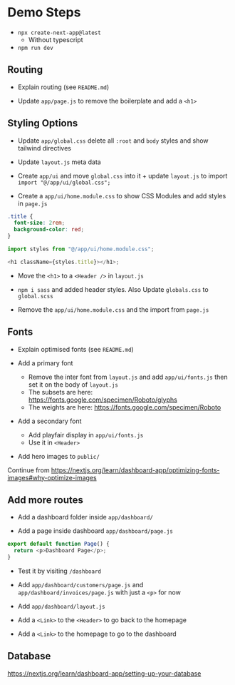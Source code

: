 # Demo Steps

- `npx create-next-app@latest`
  - Without typescript
- `npm run dev`

## Routing

- Explain routing (see `README.md`)

- Update `app/page.js` to remove the boilerplate and add a `<h1>`

## Styling Options

- Update `app/global.css` delete all `:root` and `body` styles and show tailwind directives

- Update `layout.js` meta data

- Create `app/ui` and move `global.css` into it + update `layout.js` to import `import "@/app/ui/global.css";`

- Create a `app/ui/home.module.css` to show CSS Modules and add styles in `page.js`

```css
.title {
  font-size: 2rem;
  background-color: red;
}
```

```js
import styles from "@/app/ui/home.module.css";

<h1 className={styles.title}></h1>;
```

- Move the `<h1>` to a `<Header />` in `layout.js`

- `npm i sass` and added header styles. Also Update `globals.css` to `global.scss`

- Remove the `app/ui/home.module.css` and the import from `page.js`

## Fonts

- Explain optimised fonts (see `README.md`)

- Add a primary font

  - Remove the inter font from `layout.js` and add `app/ui/fonts.js` then set it on the body of `layout.js`
  - The subsets are here: https://fonts.google.com/specimen/Roboto/glyphs
  - The weights are here: https://fonts.google.com/specimen/Roboto

- Add a secondary font

  - Add playfair display in `app/ui/fonts.js`
  - Use it in `<Header>`

- Add hero images to `public/`

Continue from https://nextjs.org/learn/dashboard-app/optimizing-fonts-images#why-optimize-images

## Add more routes

- Add a dashboard folder inside `app/dashboard/`

- Add a page inside dashboard `app/dashboard/page.js`

```js
export default function Page() {
  return <p>Dashboard Page</p>;
}
```

- Test it by visiting `/dashboard`

- Add `app/dashboard/customers/page.js` and `app/dashboard/invoices/page.js` with just a `<p>` for now

- Add `app/dashboard/layout.js`

- Add a `<Link>` to the `<Header>` to go back to the homepage

- Add a `<Link>` to the homepage to go to the dashboard

## Database

https://nextjs.org/learn/dashboard-app/setting-up-your-database
